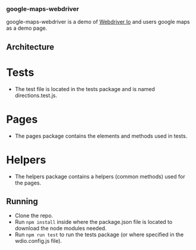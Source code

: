 ### google-maps-webdriver
google-maps-webdriver is a demo of [Webdriver Io](https://webdriver.io/) and users google maps as a demo page. 


## Architecture

# Tests
- The test file is located in the tests package and is named directions.test.js.

# Pages 
- The pages package contains the elements and methods used in tests. 

# Helpers 
- The helpers package contains a helpers (common methods) used for the pages. 

## Running 
- Clone the repo. 
- Run `npm install` inside where the package.json file is located to download the node modules needed. 
- Run `npm run test` to run the tests package (or where specified in the wdio.config.js file).

